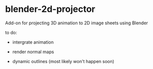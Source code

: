 # blender-2d-projector
Add-on for projecting 3D animation to 2D image sheets using Blender

to do:

- intergrate animation

- render normal maps

- dynamic outlines (most likely won't happen soon)
